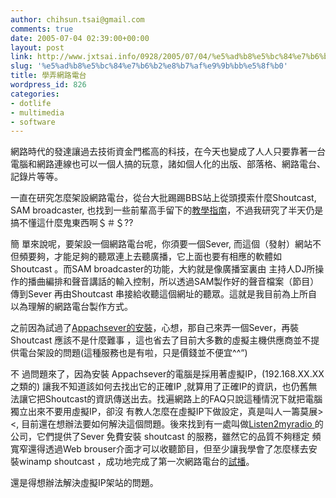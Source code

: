 ```yaml
---
author: chihsun.tsai@gmail.com
comments: true
date: 2005-07-04 02:39:00+00:00
layout: post
link: http://www.jxtsai.info/0928/2005/07/04/%e5%ad%b8%e5%bc%84%e7%b6%b2%e8%b7%af%e9%9b%bb%e5%8f%b0/
slug: '%e5%ad%b8%e5%bc%84%e7%b6%b2%e8%b7%af%e9%9b%bb%e5%8f%b0'
title: 學弄網路電台
wordpress_id: 826
categories:
- dotlife
- multimedia
- software
---
```


網路時代的發達讓過去技術資金門檻高的科技，在今天也變成了人人只要靠著一台電腦和網路連線也可以一個人搞的玩意，諸如個人化的出版、部落格、網路電台、記錄片等等。  
  
一直在研究怎麼架設網路電台，從台大批踢踢BBS站上從頭摸索什麼Shoutcast,  SAM broadcaster,  也找到一些前輩高手留下的[教學指南](http://members.lycos.co.uk/hkfreesky/teach/)，不過我研究了半天仍是搞不懂這什麼鬼東西啊＄＃＄??  
  
簡 單來說呢，要架設一個網路電台呢，你須要一個Sever, 而這個（發射）網站不但頻要夠，才能足夠的聽眾連上去聽廣播，它上面也要有相應的軟體如 Shoutcast 。而SAM broadcaster的功能，大約就是像廣播室裏由 主持人DJ所操作的播曲編排和聲音講話的輸入控制，所以透過SAM製作好的聲音檔案（節目） 傳到Sever 再由Shoutcast 串接給收聽這個網址的聽眾。這就是我目前為上所自以為理解的網路電台製作方式。  
  
之前因為試過了[Appachsever的安裝](http://www.formosa319.org/a5288/?p=152)，心想，那自己來弄一個Sever，再裝Shoutcast 應該不是什麼難事 ，這也省去了目前大多數的虛擬主機供應商並不提供電台架設的問題(這種服務也是有啦，只是價錢並不便宜^^“)  
  
不 過問題來了，因為安裝 Appachsever的電腦是採用著虛擬IP，(192.168.XX.XX之類的) 讓我不知道該如何去找出它的正確IP ,就算用了正確IP的資訊，也仍舊無法讓它把Shoutcast的資訊傳送出去。找遍網路上的FAQ只說這種情況下就把電腦獨立出來不要用虛擬IP，卻沒 有教人怎麼在虛擬IP下做設定，真是叫人一籌莫展><, 目前還在想辦法要如何解決這個問題。後來找到有一處叫做[Listen2myradio ](http://www.listen2myradio.com/)的公司，它們提供了Sever 免費安裝 shoutcast  的服務，雖然它的品質不夠穩定 頻寬窄還得透過Web brouser介面才可以收聽節目，但至少讓我學會了怎麼樣去安裝winamp  shoutcast ，成功地完成了第一次網路電台的[試播](http://a5288.listen2myradio.com/)。  
  
還是得想辦法解決虛擬IP架站的問題。
